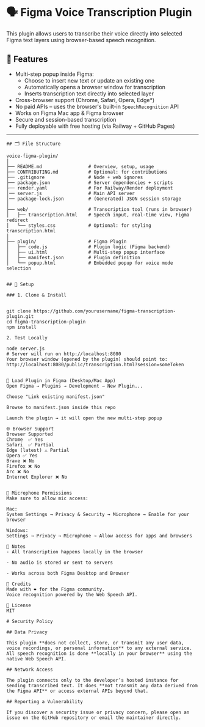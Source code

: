 # 🗣️ Figma Voice Transcription Plugin

This plugin allows users to transcribe their voice directly into selected Figma text layers using browser-based speech recognition.

## 🎯 Features

- Multi-step popup inside Figma:  
  - Choose to insert new text or update an existing one
  - Automatically opens a browser window for transcription
  - Inserts transcription text directly into selected layer
- Cross-browser support (Chrome, Safari, Opera, Edge*)  
- No paid APIs – uses the browser's built-in `SpeechRecognition` API
- Works on Figma Mac app & Figma browser
- Secure and session-based transcription
- Fully deployable with free hosting (via Railway + GitHub Pages)

---

```
## 🗂️ File Structure

voice-figma-plugin/
│
├── README.md                 # Overview, setup, usage
├── CONTRIBUTING.md           # Optional: for contributions
├── .gitignore                # Node + web ignores
├── package.json              # Server dependencies + scripts
├── render.yaml               # For Railway/Render deployment
│── server.js                 # Main API server
│── package-lock.json         # (Generated) JSON session storage
│
├── web/                      # Transcription tool (runs in browser)
│   ├── transcription.html    # Speech input, real-time view, Figma redirect
│   └── styles.css            # Optional: for styling transcription.html
│
├── plugin/                   # Figma Plugin
│   ├── code.js               # Plugin logic (Figma backend)
│   ├── ui.html               # Multi-step popup interface
│   ├── manifest.json         # Plugin definition
│   └── popup.html            # Embedded popup for voice mode selection


## 🚀 Setup

### 1. Clone & Install


git clone https://github.com/yourusername/figma-transcription-plugin.git
cd figma-transcription-plugin
npm install

2. Test Locally

node server.js
# Server will run on http://localhost:8080
Your browser window (opened by the plugin) should point to:
http://localhost:8080/public/transcription.html?session=someToken


🧩 Load Plugin in Figma (Desktop/Mac App)
Open Figma → Plugins → Development → New Plugin...

Choose "Link existing manifest.json"

Browse to manifest.json inside this repo

Launch the plugin → it will open the new multi-step popup

🌐 Browser Support
Browser Supported
Chrome  ✅ Yes
Safari  ✅ Partial
Edge (latest) ⚠️ Partial
Opera ✅ Yes
Brave ❌ No
Firefox ❌ No
Arc ❌ No
Internet Explorer ❌ No


🔐 Microphone Permissions
Make sure to allow mic access:

Mac:
System Settings → Privacy & Security → Microphone → Enable for your browser

Windows:
Settings → Privacy → Microphone → Allow access for apps and browsers

📌 Notes
- All transcription happens locally in the browser

- No audio is stored or sent to servers

- Works across both Figma Desktop and Browser

🙌 Credits
Made with ❤️ for the Figma community.
Voice recognition powered by the Web Speech API.

📃 License
MIT

# Security Policy

## Data Privacy

This plugin **does not collect, store, or transmit any user data, voice recordings, or personal information** to any external service. All speech recognition is done **locally in your browser** using the native Web Speech API.

## Network Access

The plugin connects only to the developer’s hosted instance for sending transcribed text. It does **not transmit any data derived from the Figma API** or access external APIs beyond that.

## Reporting a Vulnerability

If you discover a security issue or privacy concern, please open an issue on the GitHub repository or email the maintainer directly.
